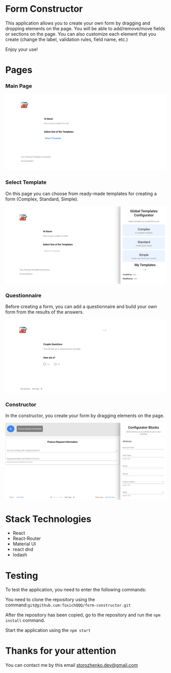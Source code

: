 # Form Constructor
This application allows you to create your own form by dragging and dropping elements on the page. You will be able to add/remove/move fields or sections on the page.  You can also customize each element that you create (change the label, validation rules, field name, etc.)

Enjoy your use!

# Pages 

### Main Page

![Image](./src/images/git_images/img1.png)
### Select Template
On this page you can choose from ready-made templates for creating a form (Complex, Standard, Simple).

![Image](./src/images/git_images/img2.png)
### Questionnaire
Before creating a form, you can add a questionnaire and build your own form from the results of the answers.

![Image](./src/images/git_images/img4.png)
 ### Constructor
In the constructor, you create your form by dragging elements on the page.

![Image](./src/images/git_images/img3.png)


# Stack Technologies

- React
- React-Router
- Material UI
- react dnd
- lodash


# Testing

To test the application, you need to enter the following commands:

You need to clone the repository using the command:`git@github.com:ToxichQQQ/form-constructor.git`

After the repository has been copied, go to the repository and run the `npm install` command.

Start the application using the `npm start`

# Thanks for your attention

You can contact me by this email storozhenko.dev@gmail.com
